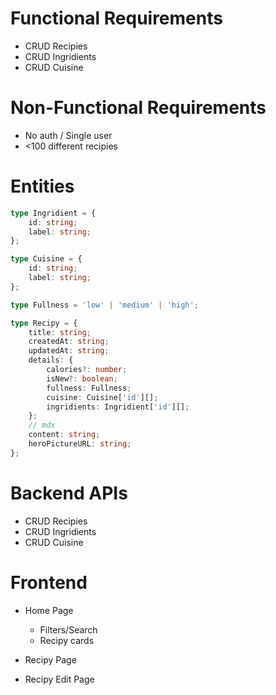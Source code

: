 # Functional Requirements

-   CRUD Recipies
-   CRUD Ingridients
-   CRUD Cuisine

# Non-Functional Requirements

-   No auth / Single user
-   <100 different recipies

# Entities

```ts
type Ingridient = {
    id: string;
    label: string;
};

type Cuisine = {
    id: string;
    label: string;
};

type Fullness = 'low' | 'medium' | 'high';

type Recipy = {
    title: string;
    createdAt: string;
    updatedAt: string;
    details: {
        calories?: number;
        isNew?: boolean;
        fullness: Fullness;
        cuisine: Cuisine['id'][];
        ingridients: Ingridient['id'][];
    };
    // mdx
    content: string;
    heroPictureURL: string;
};
```

# Backend APIs

-   CRUD Recipies
-   CRUD Ingridients
-   CRUD Cuisine

# Frontend

-   Home Page

    -   Filters/Search
    -   Recipy cards

-   Recipy Page

-   Recipy Edit Page
